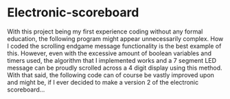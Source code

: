 # Electronic-scoreboard
With this project being my first experience coding without any formal education, the following program might appear unnecessarily complex. How I coded the scrolling endgame message functionality is the best example of this. However, even with the excessive amount of boolean variables and timers used, the algorithm that I implemented works and a 7 segment LED message can be proudly scrolled across a 4 digit display using this method. With that said, the following code can of course be vastly improved upon and might be, if I ever decided to make a version 2 of the electronic scoreboard...
